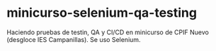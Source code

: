 # minicurso-selenium-qa-testing
Haciendo pruebas de testin, QA y CI/CD en minicurso de CPIF Nuevo (desgloce IES Campanillas). Se uso Selenium.
